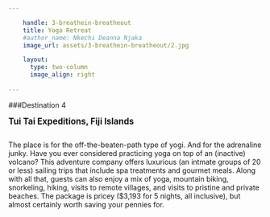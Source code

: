 ```yaml
---

    handle: 3-breathein-breatheout
    title: Yoga Retreat  
    #author_name: Nkechi Deanna Njaka
    image_url: assets/3-breathein-breatheout/2.jpg

    layout:
      type: two-column
      image_align: right
        
---
```


###Destination 4

<b><big>Tui Tai Expeditions, Fiji Islands</big></b>

<img src="../assets/3-breathein-breatheout/fiji.jpg" alt="">
 
The place is for the off-the-beaten-path type of yogi. And for the adrenaline junky. Have you ever considered practicing yoga on top of an (inactive) volcano? This adventure company offers luxurious (an intmate groups of 20 or less) sailing trips that include spa treatments and gourmet meals. Along with all that, guests can also enjoy a mix of yoga, mountain biking, snorkeling, hiking, visits to remote villages, and visits to pristine and private beaches. The package is pricey ($3,193 for 5 nights, all inclusive), but almost certainly worth saving your pennies for. 